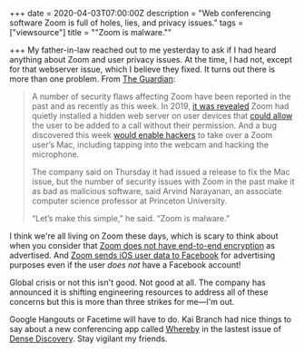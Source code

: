 +++
date = 2020-04-03T07:00:00Z
description = "Web conferencing software Zoom is full of holes, lies, and privacy issues."
tags = ["viewsource"]
title = "\"Zoom is malware.\""

+++
My father-in-law reached out to me yesterday to ask if I had heard anything about Zoom and user privacy issues. At the time, I had not, except for that webserver issue, which I believe they fixed. It turns out there is more than one problem. From [The Guardian](https://www.theguardian.com/technology/2020/apr/02/zoom-technology-security-coronavirus-video-conferencing "The Guardian"):

> A number of security flaws affecting Zoom have been reported in the past and as recently as this week. In 2019, [it was revealed](https://medium.com/bugbountywriteup/zoom-zero-day-4-million-webcams-maybe-an-rce-just-get-them-to-visit-your-website-ac75c83f4ef5) Zoom had quietly installed a hidden web server on user devices that [could allow](https://techcrunch.com/2019/07/10/apple-silent-update-zoom-app/) the user to be added to a call without their permission. And a bug discovered this week [would enable hackers](https://techcrunch.com/2020/04/01/zoom-doom/) to take over a Zoom user’s Mac, including tapping into the webcam and hacking the microphone.
>
> The company said on Thursday it had issued a release to fix the Mac issue, but the number of security issues with Zoom in the past make it as bad as malicious software, said Arvind Narayanan, an associate computer science professor at Princeton University.
>
> “Let’s make this simple,” he said. “Zoom is malware.”

I think we're all living on Zoom these days, which is scary to think about when you consider that [Zoom does not have end-to-end encryption](https://twitter.com/trevortimm/status/1244990579705958400) as advertised. And [Zoom sends iOS user data to Facebook](https://www.vice.com/en_us/article/k7e599/zoom-ios-app-sends-data-to-facebook-even-if-you-dont-have-a-facebook-account) for advertising purposes even if the user _does not_ have a Facebook account! 

Global crisis or not this isn't good. Not good at all. The company has announced it is shifting engineering resources to address all of these concerns but this is more than three strikes for me—I'm out.  
  
Google Hangouts or Facetime will have to do. Kai Branch had nice things to say about a new conferencing app called [Whereby](https://whereby.com "Whereby") in the lastest issue of [Dense Discovery](https://www.densediscovery.com/issues/81 "Dense Discovery"). Stay vigilant my friends.